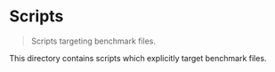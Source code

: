 # Scripts

> Scripts targeting benchmark files.

This directory contains scripts which explicitly target benchmark files.
